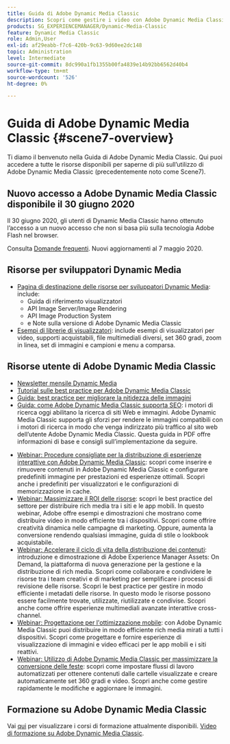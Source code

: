 ```yaml
---
title: Guida di Adobe Dynamic Media Classic
description: Scopri come gestire i video con Adobe Dynamic Media Classic, i menu a comparsa e altro ancora con la documentazione di AEM Cloud Services.
products: SG_EXPERIENCEMANAGER/Dynamic-Media-Classic
feature: Dynamic Media Classic
role: Admin,User
exl-id: af29eabb-f7c6-420b-9c63-9d60ee2dc148
topic: Administration
level: Intermediate
source-git-commit: 8dc990a1fb1355b00fa4839e14b92bb6562d40b4
workflow-type: tm+mt
source-wordcount: '526'
ht-degree: 0%

---
```


# Guida di Adobe Dynamic Media Classic {#scene7-overview}

Ti diamo il benvenuto nella Guida di Adobe Dynamic Media Classic. Qui puoi accedere a tutte le risorse disponibili per saperne di più sull’utilizzo di Adobe Dynamic Media Classic (precedentemente noto come Scene7).

## Nuovo accesso a Adobe Dynamic Media Classic disponibile il 30 giugno 2020

Il 30 giugno 2020, gli utenti di Dynamic Media Classic hanno ottenuto l’accesso a un nuovo accesso che non si basa più sulla tecnologia Adobe Flash nel browser.

Consulta [Domande frequenti](new-ui-2020.md). Nuovi aggiornamenti al 7 maggio 2020.

## Risorse per sviluppatori Dynamic Media

* [Pagina di destinazione delle risorse per sviluppatori Dynamic Media](https://experienceleague.adobe.com/it/docs/dynamic-media-developer-resources): include:
   * Guida di riferimento visualizzatori
   * API Image Server/Image Rendering
   * API Image Production System
   * e Note sulla versione di Adobe Dynamic Media Classic
* [Esempi di librerie di visualizzatori](https://landing.adobe.com/en/na/dynamic-media/ctir-2755/live-demos.html): include esempi di visualizzatori per video, supporti acquistabili, file multimediali diversi, set 360 gradi, zoom in linea, set di immagini e campioni e menu a comparsa.

## Risorse utente di Adobe Dynamic Media Classic

* [Newsletter mensile Dynamic Media](dynamic-media-newsletter.md)
* [Tutorial sulle best practice per Adobe Dynamic Media Classic](https://experienceleague.adobe.com/it/docs/experience-manager-learn/dynamic-media-classic-tutorial/overview)
* [Guida: best practice per migliorare la nitidezza delle immagini](/help/using/assets/s7_sharpening_images.pdf)
* [Guida: come Adobe Dynamic Media Classic supporta SEO](/help/using/assets/s7_seo.pdf): i motori di ricerca oggi abilitano la ricerca di siti Web e immagini. Adobe Dynamic Media Classic supporta gli sforzi per rendere le immagini compatibili con i motori di ricerca in modo che venga indirizzato più traffico al sito web dell’utente Adobe Dynamic Media Classic. Questa guida in PDF offre informazioni di base e consigli sull’implementazione da seguire.
<!-- * [Webinar: Best Practices for Responsive Design](http://offers.adobe.com/en/na/marketing/landings/_40458_responsive_design_live_on_demand_webinar.html): Learn practical tips on how to improve your mobile strategy. See real-world examples of responsive design in action. Create one primary asset that works across multiple devices and increase mobile performance by dynamically changing the resolution of images or the orientation of images for portrait or landscape displays. Learn how to also dynamically crop, scale, or resize images. -->
* [Webinar: Procedure consigliate per la distribuzione di esperienze interattive con Adobe Dynamic Media Classic](https://seminars.adobeconnect.com/p7wb8ej3u6d/): scopri come inserire e rimuovere contenuti in Adobe Dynamic Media Classic e configurare predefiniti immagine per prestazioni ed esperienze ottimali. Scopri anche i predefiniti per visualizzatori e le configurazioni di memorizzazione in cache.
* [Webinar: Massimizzare il ROI delle risorse](https://adobecustomersuccess.adobeconnect.com/p5ar3hfrrec/?launcher=false&fcsContent=true&pbMode=normal&proto=true): scopri le best practice del settore per distribuire rich media tra i siti e le app mobili. In questo webinar, Adobe offre esempi e dimostrazioni che mostrano come distribuire video in modo efficiente tra i dispositivi. Scopri come offrire creatività dinamica nelle campagne di marketing. Oppure, aumenta la conversione rendendo qualsiasi immagine, guida di stile o lookbook acquistabile.
* [Webinar: Accelerare il ciclo di vita della distribuzione dei contenuti](https://adobecustomersuccess.adobeconnect.com/p88ducm9pqv/): introduzione e dimostrazione di Adobe Experience Manager Assets: On Demand, la piattaforma di nuova generazione per la gestione e la distribuzione di rich media. Scopri come collaborare e condividere le risorse tra i team creativi e di marketing per semplificare i processi di revisione delle risorse. Scopri le best practice per gestire in modo efficiente i metadati delle risorse. In questo modo le risorse possono essere facilmente trovate, utilizzate, riutilizzate e condivise. Scopri anche come offrire esperienze multimediali avanzate interattive cross-channel.
* [Webinar: Progettazione per l&#39;ottimizzazione mobile](https://adobecustomersuccess.adobeconnect.com/p6oqd3wydif/?launcher=false&fcsContent=true&pbMode=normal&proto=true): con Adobe Dynamic Media Classic puoi distribuire in modo efficiente rich media mirati a tutti i dispositivi. Scopri come progettare e fornire esperienze di visualizzazione di immagini e video efficaci per le app mobili e i siti reattivi.
* [Webinar: Utilizzo di Adobe Dynamic Media Classic per massimizzare la conversione delle feste](https://adobecustomersuccess.adobeconnect.com/p32n1yr85c9/?proto=true): scopri come impostare flussi di lavoro automatizzati per ottenere contenuti dalle cartelle visualizzate e creare automaticamente set 360 gradi e video. Scopri anche come gestire rapidamente le modifiche e aggiornare le immagini.

## Formazione su Adobe Dynamic Media Classic

Vai [qui](https://learning.adobe.com/catalog.html#product=adobe-scene7) per visualizzare i corsi di formazione attualmente disponibili.
[Video di formazione su Adobe Dynamic Media Classic](/help/using/training-videos.md).
